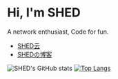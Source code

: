 Hi, I'm SHED
====
A network enthusiast, Code for fun.

- [SHED云](https://www.syun.top)
- [SHEDの博客](https://www.shed.cm)


![SHED's GitHub stats](https://github-readme-stats.vercel.app/api?username=shedya&bg_color=30,929,4d41a9&title_color=fff&text_color=fff&locale=cn)
[![Top Langs](https://github-readme-stats.vercel.app/api/top-langs/?username=shedya&layout=compact&bg_color=30,6f33a2,44a&title_color=fff&text_color=fff&locale=cn)](https://github.com/anuraghazra/github-readme-stats)
